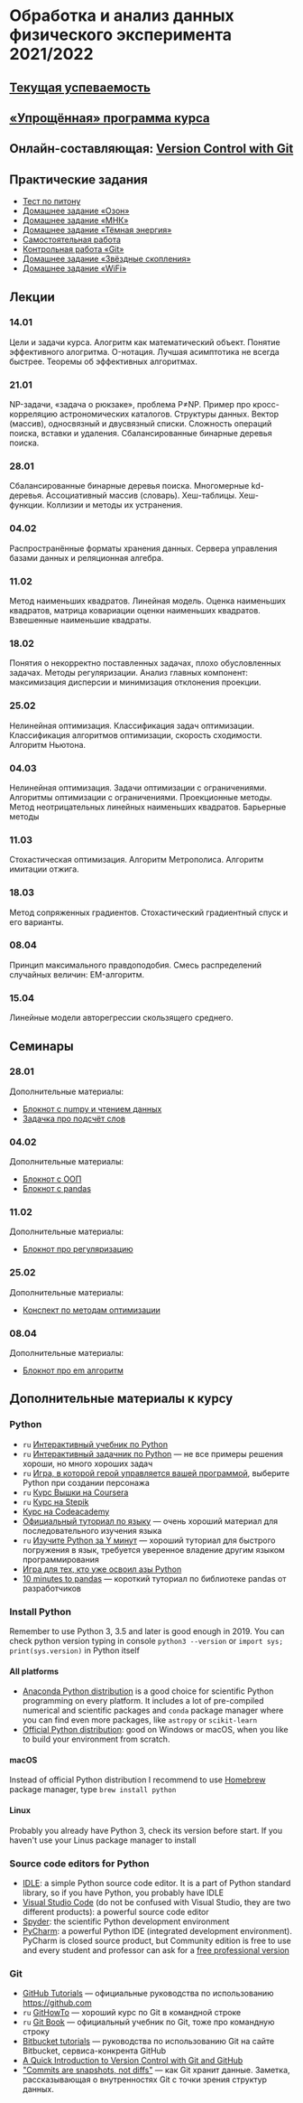 # Обработка и анализ данных физического эксперимента 2021/2022

## [Текущая успеваемость](https://docs.google.com/spreadsheets/d/1eL_OH9g9g9pMIpt96tsPLxfCAzL3OiBRtp3R6uoKqB4/edit?usp=sharing)

## [«Упрощённая» программа курса](https://drive.google.com/file/d/1O1OIo2LqlTYdqpBWnXI1It-zoP8qkLwE/view?usp=sharing)

## Онлайн-составляющая: [Version Control with Git](https://www.coursera.org/learn/version-control-with-git)

## Практические задания
- [Тест по питону](https://classroom.github.com/a/e1FPT_xl)
- [Домашнее задание «Озон»](https://classroom.github.com/a/nAHhA_mo)
- [Домашнее задание «МНК»](https://classroom.github.com/a/qF8huII0)
- [Домашнее задание «Тёмная энергия»](https://classroom.github.com/a/0Nbn6gG9)
- [Самостоятельная работа](https://classroom.github.com/a/0m-QZF_d)
- [Контрольная работа «Git»](https://classroom.github.com/a/T-mSBYhz)
- [Домашнее задание «Звёздные скопления»](https://classroom.github.com/a/QOD3naFf)
- [Домашнее задание «WiFi»](https://classroom.github.com/a/cwJgGZjO)

## Лекции

### 14.01
Цели и задачи курса.
Алогритм как математический объект.
Понятие эффективного алогритма.
O-нотация.
Лучшая асимптотика не всегда быстрее.
Теоремы об эффективных алгоритмах.

### 21.01
NP-задачи, «задача о рюкзаке», проблема P≠NP.
Пример про кросс-корреляцию астрономических каталогов. Структуры данных.
Вектор (массив), односвязный и двусвязный списки. Сложность операций поиска, вставки и удаления.
Сбалансированные бинарные деревья поиска.

### 28.01
Сбалансированные бинарные деревья поиска. Многомерные kd-деревья. Ассоциативный массив (словарь).
Хеш-таблицы. Хеш-функции. Коллизии и методы их устранения.

### 04.02
Распространённые форматы хранения данных. Сервера управления базами данных и реляционная алгебра.

### 11.02
Метод наименьших квадратов. Линейная модель. Оценка наименьших квадратов, матрица ковариации оценки наименьших квадратов. Взвешенные наименьшие квадраты.

### 18.02
Понятия о некорректно поставленных задачах, плохо обусловленных задачах. Методы регуляризации.
Анализ главных компонент: максимизация дисперсии и минимизация отклонения проекции.

### 25.02
Нелинейная оптимизация. Классификация задач оптимизации. Классификация алгоритмов оптимизации, скорость сходимости. Алгоритм Ньютона.

### 04.03
Нелинейная оптимизация. Задачи оптимизации с ограничениями. Алгоритмы оптимизации с ограничениями. Проекционные методы. Метод неотрицательных линейных наименьших квадратов.
Барьерные методы

### 11.03
Стохастическая оптимизация. Алгоритм Метрополиса. Алгоритм имитации отжига.

### 18.03
Метод сопряженных градиентов. Стохастический градиентный спуск и его варианты.

### 08.04
Принцип максимального правдоподобия. Смесь распределений случайных величин: EM-алгоритм.

### 15.04
Линейные модели авторегрессии скользящего среднего.

## Семинары

### 28.01
Дополнительные материалы:
 * [Блокнот с numpy и чтением данных](https://github.com/pyoadfe/seminars/blob/master/1_tables.ipynb)
 * [Задачка про подсчёт слов](https://github.com/pyoadfe/seminars/blob/master/1_list_vs_dict.ipynb)

### 04.02
Дополнительные материалы:
 * [Блокнот с ООП](https://github.com/pyoadfe/seminars/blob/master/oop.ipynb)
 * [Блокнот с pandas](https://github.com/pyoadfe/seminars/blob/master/pandas.ipynb)

### 11.02
Дополнительные материалы:
 * [Блокнот про регуляризацию](https://github.com/pyoadfe/seminars/blob/master/7_ill_posed.ipynb)

### 25.02
Дополнительные материалы:
 * [Конспект по методам оптимизации](https://raw.githubusercontent.com/pyoadfe/seminars/master/3/nonlinear_ls.pdf)

### 08.04
Дополнительные материалы:
 * [Блокнот про em алгоритм](https://github.com/pyoadfe/seminars/blob/master/em.ipynb)

## Дополнительные материалы к курсу

### Python

- `ru` [Интерактивный учебник по Python](https://snakify.org/ru/)
- `ru` [Интерактивный задачник по Python](http://pythontutor.ru) — не все примеры решения хороши, но много хороших задач
- `ru` [Игра, в которой герой управляется вашей программой](http://codecombat.com), выберите Python при создании персонажа
- `ru` [Курс Вышки на Coursera](https://www.coursera.org/learn/python-osnovy-programmirovaniya)
- `ru` [Курс на Stepik](https://stepik.org/course/67/)
- [Курс на Codeacademy](https://www.codecademy.com/learn/learn-python-3)
- [Официальный туториал по языку](https://docs.python.org/3/tutorial/index.html) — очень хороший материал для последовательного изучения языка
- `ru` [Изучите Python за Y минут](https://learnxinyminutes.com/docs/ru-ru/python3-ru/) — хороший туториал для быстрого погружения в язык, требуется уверенное владение другим языком программирования
- [Игра для тех, кто уже освоил азы Python](https://py.checkio.org)
- [10 minutes to pandas](https://pandas.pydata.org/pandas-docs/stable/user_guide/10min.html) — короткий туториал по библиотеке pandas от разработчиков

### Install Python

Remember to use Python 3, 3.5 and later is good enough in 2019. You can check python version typing in console `python3 --version` or `import sys; print(sys.version)` in Python itself

#### All platforms
- [Anaconda Python distribution](https://www.anaconda.com/download/) is a good choice for scientific Python programming on every platform. It includes a lot of pre-compiled numerical and scientific packages and `conda` package manager where you can find even more packages, like `astropy` or `scikit-learn`
- [Official Python distribution](https://www.python.org/downloads/): good on Windows or macOS, when you like to build your environment from scratch.

#### macOS
Instead of official Python distribution I recommend to use [Homebrew](http://brew.sh) package manager, type `brew install python`

#### Linux
Probably you already have Python 3, check its version before start. If you haven't use your Linus package manager to install

### Source code editors for Python
- [IDLE](https://docs.python.org/3/library/idle.html): a simple Python source code editor. It is a part of Python standard library, so if you have Python, you probably have IDLE
- [Visual Studio Code](https://code.visualstudio.com) (do not be confused with Visual Studio, they are two different products): a powerful source code editor
- [Spyder](https://www.spyder-ide.org): the scientific Python development environment
- [PyCharm](https://www.jetbrains.com/pycharm/): a powerful Python IDE (integrated development environment). PyCharm is closed source product, but Community edition is free to use and every student and professor can ask for a [free professional version](https://www.jetbrains.com/student/)

### Git

- [GitHub Tutorials](https://guides.github.com) — официальные руководства по использованию <https://github.com>
- `ru` [GitHowTo](https://githowto.com/ru) — хороший курс по Git в командной строке
- `ru` [Git Book](https://git-scm.com/book/ru/v2) — официальный учебник по Git, тоже про командную строку
- [Bitbucket tutorials](https://www.atlassian.com/git/tutorials) — руководства по использованию Git на сайте Bitbucket, сервиса-конкрента GitHub
- [A Quick Introduction to Version Control with Git and GitHub](http://journals.plos.org/ploscompbiol/article?id=10.1371/journal.pcbi.1004668)
- ["Commits are snapshots, not diffs"](https://github.blog/2020-12-17-commits-are-snapshots-not-diffs) — как Git хранит данные. Заметка, рассказывающая о внутренностях Git с точки зрения структур данных.
